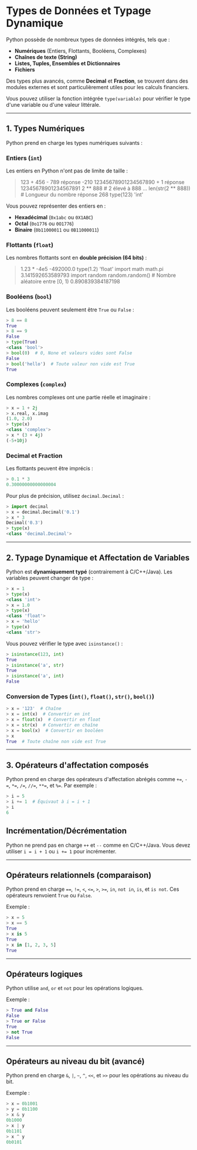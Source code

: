 # Types de Données et Typage Dynamique

Python possède de nombreux types de données intégrés, tels que :
- **Numériques** (Entiers, Flottants, Booléens, Complexes)
- **Chaînes de texte (String)**
- **Listes, Tuples, Ensembles et Dictionnaires**
- **Fichiers**

Des types plus avancés, comme **Decimal** et **Fraction**, se trouvent dans des modules externes et sont particulièrement utiles pour les calculs financiers.

Vous pouvez utiliser la fonction intégrée `type(variable)` pour vérifier le type d'une variable ou d'une valeur littérale.

---

## 1. Types Numériques

Python prend en charge les types numériques suivants :

### Entiers (`int`)

Les entiers en Python n'ont pas de limite de taille :

> 123 + 456 - 789 
réponse -210
12345678901234567890 + 1
réponse 12345678901234567891
2 ** 888  # 2 élevé à 888
...
len(str(2 ** 888))  # Longueur du nombre
réponse 268
type(123)
'int'


Vous pouvez représenter des entiers en :
- **Hexadécimal** (`0x1abc` ou `0X1ABC`)
- **Octal** (`0o1776` ou `0O1776`)
- **Binaire** (`0b11000011` ou `0B11000011`)

### Flottants (`float`)

Les nombres flottants sont en **double précision (64 bits)** :

> 1.23 * -4e5
-492000.0
> type(1.2)
'float'
import math
 math.pi
3.141592653589793
 import random
 random.random()  # Nombre aléatoire entre [0, 1)
0.890839384187198


### Booléens (`bool`)

Les booléens peuvent seulement être `True` ou `False` :

```python
> 8 == 8
True
> 8 == 9
False
> type(True)
<class 'bool'>
> bool(0)  # 0, None et valeurs vides sont False
False
> bool('hello')  # Toute valeur non vide est True
True
```

### Complexes (`complex`)

Les nombres complexes ont une partie réelle et imaginaire :

```python
> x = 1 + 2j
> x.real, x.imag
(1.0, 2.0)
> type(x)
<class 'complex'>
> x * (3 + 4j)
(-5+10j)
```

### Decimal et Fraction

Les flottants peuvent être imprécis :

```python
> 0.1 * 3
0.30000000000000004
```

Pour plus de précision, utilisez `decimal.Decimal` :

```python
> import decimal
> x = decimal.Decimal('0.1')
> x * 3
Decimal('0.3')
> type(x)
<class 'decimal.Decimal'>
```

---

## 2. Typage Dynamique et Affectation de Variables

Python est **dynamiquement typé** (contrairement à C/C++/Java). Les variables peuvent changer de type :

```python
> x = 1
> type(x)
<class 'int'>
> x = 1.0
> type(x)
<class 'float'>
> x = 'hello'
> type(x)
<class 'str'>
```

Vous pouvez vérifier le type avec `isinstance()` :

```python
> isinstance(123, int)
True
> isinstance('a', str)
True
> isinstance('a', int)
False
```

### Conversion de Types (`int()`, `float()`, `str()`, `bool()`)

```python
> x = '123'  # Chaîne
> x = int(x)  # Convertir en int
> x = float(x)  # Convertir en float
> x = str(x)  # Convertir en chaîne
> x = bool(x)  # Convertir en booléen
> x
True  # Toute chaîne non vide est True
```

---

## 3. Opérateurs d'affectation composés

Python prend en charge des opérateurs d'affectation abrégés comme `+=`, `-=`, `*=`, `/=`, `//=`, `**=`, et `%=`. Par exemple :

```python
> i = 5
> i += 1  # Équivaut à i = i + 1
> i
6
```

## Incrémentation/Décrémentation

Python ne prend pas en charge `++` et `--` comme en C/C++/Java. Vous devez utiliser `i = i + 1` ou `i += 1` pour incrémenter.

---

## Opérateurs relationnels (comparaison)

Python prend en charge `==`, `!=`, `<`, `<=`, `>`, `>=`, `in`, `not in`, `is`, et `is not`. Ces opérateurs renvoient `True` ou `False`.

Exemple :

```python
> x = 5
> x == 5
True
> x is 5
True
> x in [1, 2, 3, 5]
True
```

---

## Opérateurs logiques

Python utilise `and`, `or` et `not` pour les opérations logiques.

Exemple :

```python
> True and False
False
> True or False
True
> not True
False
```

---

## Opérateurs au niveau du bit (avancé)

Python prend en charge `&`, `|`, `~`, `^`, `<<`, et `>>` pour les opérations au niveau du bit.

Exemple :

```python
> x = 0b1001
> y = 0b1100
> x & y
0b1000
> x | y
0b1101
> x ^ y
0b0101
```
